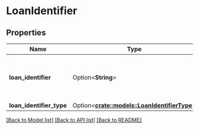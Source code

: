 # LoanIdentifier

## Properties

Name | Type | Description | Notes
------------ | ------------- | ------------- | -------------
**loan_identifier** | Option<**String**> | The value of the identifier for the specified type. | 
**loan_identifier_type** | Option<[**crate::models::LoanIdentifierType**](LoanIdentifierType.md)> |  | 

[[Back to Model list]](../README.md#documentation-for-models) [[Back to API list]](../README.md#documentation-for-api-endpoints) [[Back to README]](../README.md)



